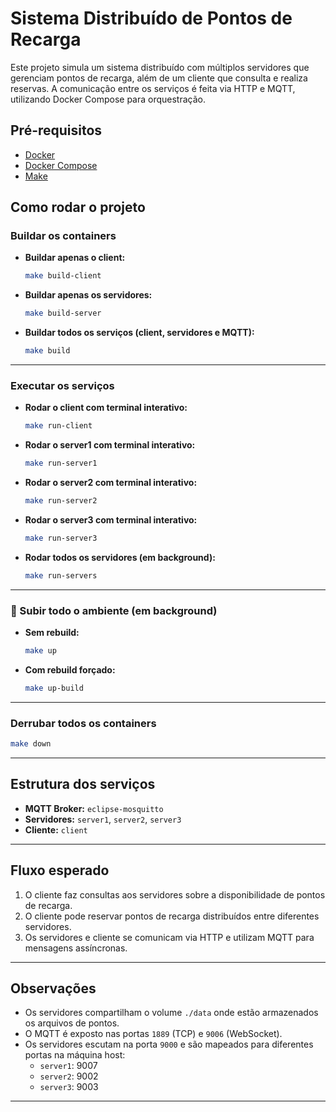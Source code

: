 
# Sistema Distribuído de Pontos de Recarga

Este projeto simula um sistema distribuído com múltiplos servidores que gerenciam pontos de recarga, além de um cliente que consulta e realiza reservas. A comunicação entre os serviços é feita via HTTP e MQTT, utilizando Docker Compose para orquestração.

## Pré-requisitos

- [Docker](https://www.docker.com/)
- [Docker Compose](https://docs.docker.com/compose/)
- [Make](https://www.gnu.org/software/make/)

## Como rodar o projeto

### Buildar os containers

- **Buildar apenas o client:**

  ```bash
  make build-client
  ```

- **Buildar apenas os servidores:**

  ```bash
  make build-server
  ```

- **Buildar todos os serviços (client, servidores e MQTT):**

  ```bash
  make build
  ```

---

### Executar os serviços

- **Rodar o client com terminal interativo:**

  ```bash
  make run-client
  ```

- **Rodar o server1 com terminal interativo:**

  ```bash
  make run-server1
  ```

- **Rodar o server2 com terminal interativo:**

  ```bash
  make run-server2
  ```

- **Rodar o server3 com terminal interativo:**

  ```bash
  make run-server3
  ```

- **Rodar todos os servidores (em background):**

  ```bash
  make run-servers
  ```

---

### 🔹 Subir todo o ambiente (em background)

- **Sem rebuild:**

  ```bash
  make up
  ```

- **Com rebuild forçado:**

  ```bash
  make up-build
  ```

---

### Derrubar todos os containers

```bash
make down
```

---

## Estrutura dos serviços

- **MQTT Broker:** `eclipse-mosquitto`
- **Servidores:** `server1`, `server2`, `server3`
- **Cliente:** `client`

---

## Fluxo esperado

1. O cliente faz consultas aos servidores sobre a disponibilidade de pontos de recarga.
2. O cliente pode reservar pontos de recarga distribuídos entre diferentes servidores.
3. Os servidores e cliente se comunicam via HTTP e utilizam MQTT para mensagens assíncronas.

---

## Observações

- Os servidores compartilham o volume `./data` onde estão armazenados os arquivos de pontos.
- O MQTT é exposto nas portas `1889` (TCP) e `9006` (WebSocket).
- Os servidores escutam na porta `9000` e são mapeados para diferentes portas na máquina host:
  - `server1`: 9007
  - `server2`: 9002
  - `server3`: 9003

---
